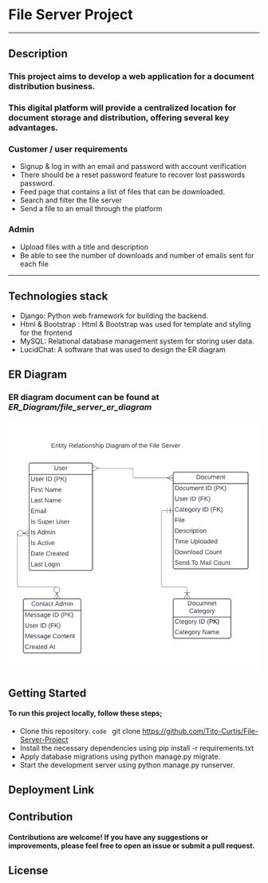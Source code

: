 # File Server Project
----------------------
## Description
### This project aims to develop a web application for a document distribution business.
### This digital platform will provide a centralized location for document storage and distribution, offering several key advantages.
### **Customer / user requirements**
+ Signup & log in with an email and password with account verification
+ There should be a reset password feature to recover lost passwords password.
+ Feed page that contains a list of files that can be downloaded.
+ Search and filter the file server
+ Send a file to an email through the platform
### **Admin** 
+ Upload files with a title and description
+ Be able to see the number of downloads and number of emails sent for each file
----------------------
## Technologies stack
+ Django: Python web framework for building the backend.
+ Html & Bootstrap : Html & Bootstrap was used for template and styling for the frontend
+ MySQL: Relational database management system for storing user data.
+ LucidChat: A software that was used to design the ER diagram

## ER Diagram
### ER diagram document can be found at ***ER_Diagram/file_server_er_diagram***
![Image not loaded](ER_Diagram/file_server_er_diagram.png)
  
## Getting Started
  #### To run this project locally, follow these steps;
 + Clone this repository. `code ` git clone https://github.com/Tito-Curtis/File-Server-Project
 + Install the necessary dependencies using pip install -r requirements.txt
 + Apply database migrations using python manage.py migrate.
 + Start the development server using python manage.py runserver.

## Deployment Link


## Contribution
#### Contributions are welcome! If you have any suggestions or improvements, please feel free to open an issue or submit a pull request.

## License

